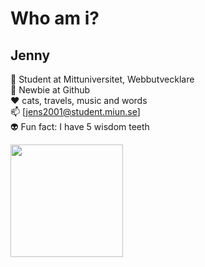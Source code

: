 # Who am i?

## Jenny
🌱 Student at Mittuniversitet, Webbutvecklare <br>
:feet: Newbie at Github <br>
:heart: cats, travels, music and words <br>
📫  [jens2001@student.miun.se] <br>
:alien: Fun fact: I have 5 wisdom teeth <br> 


<img height="180em" src="https://github-readme-stats.vercel.app/api?username=Mauveecat&show_icons=true&hide_border=true&&count_private=true&include_all_commits=true" />